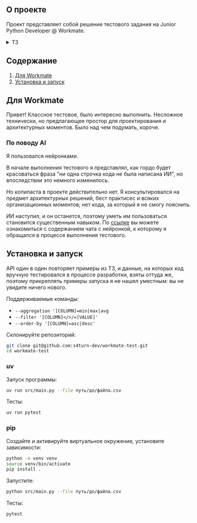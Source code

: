 ## О проекте

Проект представляет собой решение тестового задания на Junior Python Developer @ Workmate.

<details>
    <summary>ТЗ</summary>
    https://docs.google.com/document/u/0/d/1nraUeVCkbsyvjNvMAWAwgrn7w3DXHsQf15QS1eZ2F1U/mobilebasic#heading=h.or54d8e34zbk
</details>

## Содержание

1. [Для Workmate](#для-workmate)
2. [Установка и запуск](#установка-и-запуск)

## Для Workmate

Привет! Классное тестовое, было интересно выполнить. Несложное технически, но предлагающее простор для проектирования и архитектурных моментов. Было над чем подумать, короче.

### По поводу AI

Я пользовался нейронками.

В начале выполнения тестового я представлял, как гордо будет красоваться фраза "ни одна строчка кода не была написана ИИ", но впоследствии это немного изменилось. 

Но копипаста в проекте действительно нет. Я консультировался на предмет архитектурных решений, бест практисес и всяких организационных моментов; нет кода, за который я не смогу пояснить.

ИИ наступил, и он останется, поэтому уметь им пользоваться становится существенным навыком. По [ссылке](https://chatgpt.com/share/686d7b70-4790-800b-9ae0-6342ef22bdde) вы можете ознакомиться с содержанием чата с нейронкой, к которому я обращался в процессе выполнения тестового.

## Установка и запуск

API один в один повторяет примеры из ТЗ, и данные, на которых код вручную тестировался в процессе разработки, взяты оттуда же, поэтому прикреплять примеры запуска я не нашел уместным: вы не увидите ничего нового.

Поддерживаемые команды:

- `--aggregation '[COLUMN]=min|max|avg`
- `--filter '[COLUMN]</>/=[VALUE]'`
- `--order-by '[COLUMN]=asc|desc'`

Склонируйте репозиторий:

```sh
git clone git@github.com:s4turn-dev/workmate-test.git
cd workmate-test
```

### uv

Запуск программы:

```sh
uv run src/main.py --file путь/до/файла.csv
```

Тесты:

```sh
uv run pytest
```

### pip

Создайте и активируйте виртуальное окружение, установите зависимости:

```sh
python -m venv venv
source venv/bin/activate
pip install .
```

Запустите:

```sh
python src/main.py --file путь/до/файла.csv
```

Тесты:

```sh
pytest
```
